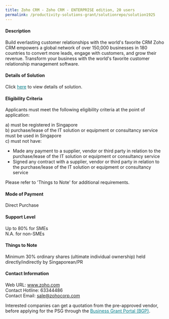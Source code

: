 ```yaml
---
title: Zoho CRM - Zoho CRM - ENTERPRISE edition, 20 users
permalink: /productivity-solutions-grant/solutionrepo/solution1925
---
```


#### Description

Build everlasting customer relationships with the world's favorite CRM
Zoho CRM empowers a global network of over 150,000 businesses in 180 countries to convert more leads, engage with customers, and grow their revenue. Transform your business with the world's favorite customer relationship management software.

#### Details of Solution

Click <a href='https://govassist.gobusiness.gov.sg/images/psg/Zoho_Corporation_20200634_Desensitised_Annex_3_Part_5.pdf' style='color:#037e8a'>here</a> to view details of solution.

#### Eligibility Criteria

Applicants must meet the following eligibility criteria at the point of application:

a) must be registered in Singapore <br>
b) purchase/lease of the IT solution or equipment or consultancy service must be used in Singapore <br>
c) must not have:
- Made any payment to a supplier, vendor or third party in relation to the purchase/lease of the IT solution or equipment or consultancy service
- Signed any contract with a supplier, vendor or third party in relation to the purchase/lease of the IT solution or equipment or consultancy service

Please refer to 'Things to Note' for additional requirements.

#### Mode of Payment
Direct Purchase

#### Support Level
Up to 80% for SMEs <br>
N.A. for non-SMEs

#### Things to Note
Minimum 30% ordinary shares (ultimate individual ownership) held directly/indirectly by Singaporean/PR

#### Contact Information
Web URL: www.zoho.com <br>Contact Hotline: 63344486 <br>Contact Email: sale@zohocorp.com <br>

Interested companies can get a quotation from the pre-approved vendor, before applying for the PSG through the <a target='_blank' style='color:#037e8a' href='https://www.businessgrants.gov.sg/'>Business Grant Portal (BGP)</a>.
